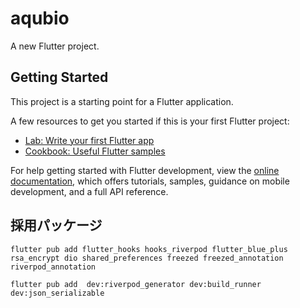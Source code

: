 # aqubio

A new Flutter project.

## Getting Started

This project is a starting point for a Flutter application.

A few resources to get you started if this is your first Flutter project:

- [Lab: Write your first Flutter app](https://docs.flutter.dev/get-started/codelab)
- [Cookbook: Useful Flutter samples](https://docs.flutter.dev/cookbook)

For help getting started with Flutter development, view the
[online documentation](https://docs.flutter.dev/), which offers tutorials,
samples, guidance on mobile development, and a full API reference.

## 採用パッケージ
```
flutter pub add flutter_hooks hooks_riverpod flutter_blue_plus rsa_encrypt dio shared_preferences freezed freezed_annotation riverpod_annotation
```
```
flutter pub add  dev:riverpod_generator dev:build_runner dev:json_serializable
```
